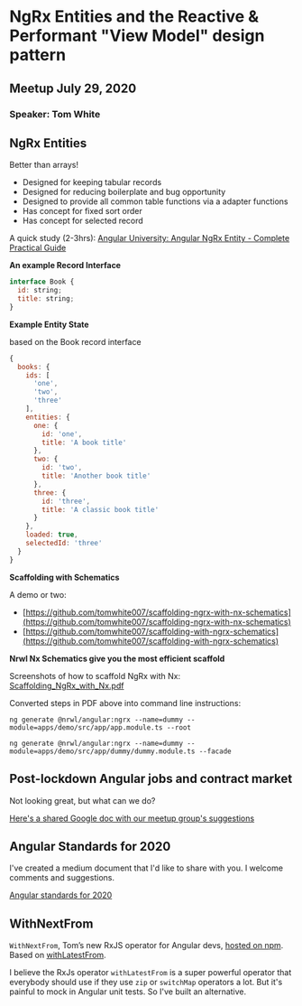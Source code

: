 # NgRx Entities and the Reactive & Performant "View Model" design pattern

## Meetup July 29, 2020

### Speaker: Tom White

## NgRx Entities

Better than arrays!

- Designed for keeping tabular records
- Designed for reducing boilerplate and bug opportunity
- Designed to provide all common table functions via a adapter functions
- Has concept for fixed sort order
- Has concept for selected record

A quick study (2-3hrs):
[Angular University: Angular NgRx Entity - Complete Practical Guide](blog.angular-university.io/ngrx-entity)

**An example Record Interface**

```javascript
interface Book {
  id: string;
  title: string;
}
```

**Example Entity State**

based on the Book record interface

```javascript
{
  books: {
    ids: [
      'one',
      'two',
      'three'
    ],
    entities: {
      one: {
        id: 'one',
        title: 'A book title'
      },
      two: {
        id: 'two',
        title: 'Another book title'
      },
      three: {
        id: 'three',
        title: 'A classic book title'
      }
    },
    loaded: true,
    selectedId: 'three'
  }
}
```

**Scaffolding with Schematics**

A demo or two:

- [https://github.com/tomwhite007/scaffolding-ngrx-with-nx-schematics](https://github.com/tomwhite007/scaffolding-ngrx-with-nx-schematics)
- [https://github.com/tomwhite007/scaffolding-with-ngrx-schematics](https://github.com/tomwhite007/scaffolding-with-ngrx-schematics)

**Nrwl Nx Schematics give you the most efficient scaffold**

Screenshots of how to scaffold NgRx with Nx: [Scaffolding_NgRx_with_Nx.pdf](/assets/content/Scaffolding_NgRx_with_Nx.pdf)

Converted steps in PDF above into command line instructions:

```
ng generate @nrwl/angular:ngrx --name=dummy --module=apps/demo/src/app/app.module.ts --root

ng generate @nrwl/angular:ngrx --name=dummy --module=apps/demo/src/app/dummy/dummy.module.ts --facade
```

## Post-lockdown Angular jobs and contract market

Not looking great, but what can we do?

[Here's a shared Google doc with our meetup group's suggestions](https://docs.google.com/document/d/1Ce9XhQ6wQ1qGTbVj6IDLAKwMaxmwLQSW8J6018i_R4E/edit?usp=sharing)

## Angular Standards for 2020

I've created a medium document that I'd like to share with you. I welcome comments and suggestions.

[Angular standards for 2020](https://medium.com/p/angular-standards-for-2020-d31f401fb90d?source=email-9ee788b6810c--writer.postDistributed&sk=6edc2777791efd12f09d3d67f0a447dd)

## WithNextFrom

`WithNextFrom`, Tom’s new RxJS operator for Angular devs, [hosted on npm](https://www.npmjs.com/package/@gyrus/ngx-with-next-from). Based on [withLatestFrom](https://rxjs-dev.firebaseapp.com/api/operators/withLatestFrom).

I believe the RxJs operator `withLatestFrom` is a super powerful operator that everybody should use if they use `zip` or `switchMap` operators a lot. But it's painful to mock in Angular unit tests. So I've built an alternative.
